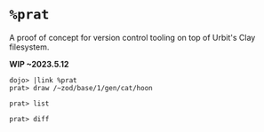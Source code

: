 # `%prat`

A proof of concept for version control tooling on top of Urbit's Clay filesystem.

**WIP ~2023.5.12**

```
dojo> |link %prat
prat> draw /~zod/base/1/gen/cat/hoon

prat> list

prat> diff
```
